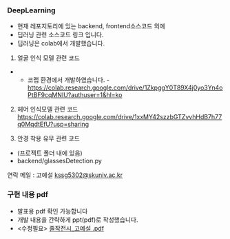 ### DeepLearning 
 + 현재 레포지토리에 있는 backend, frontend소스코드 외에
 + 딥러닝 관련 소스코드 링크 입니다.
 + 딥러닝은 colab에서 개발했습니다.


1. 얼굴 인식 모델 관련 코드
- * 코랩 환경에서 개발하였습니다. -
 https://colab.research.google.com/drive/1ZkpggY0T89X4j0yo3Yn4oPtBF9cqMNIU?authuser=1&hl=ko

2. 헤어 인식모델 관련 코드 
https://colab.research.google.com/drive/1xxMY42szzbGTZvvhHdB7h77q0MqdtEfU?usp=sharing

3. 안경 착용 유무 관련 코드
- (프로젝트 폴더 내에 있음)
- backend/glassesDetection.py 


연락 메일 : 고예설 
kssg5302@skuniv.ac.kr


### 구현 내용 pdf 
- 발표용 pdf 확인 가능합니다
- 개발 내용을 간략하게 ppt(pdf)로 작성했습니다.
- <수정필요> 
[졸작전시_고예설 .pdf](https://github.com/YeSeolKo/capstone/files/11483692/_.pdf)








